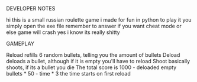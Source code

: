 DEVELOPER NOTES

hi this is a small russian roulette game i made for fun in python
to play it you simply open the exe file
remember to answer if you want cheat mode or else game will crash
yes i know its really shitty

GAMEPLAY

Reload refills 6 random bullets, telling you the amount of bullets
Deload deloads a bullet, although if it is empty you'll have to reload
Shoot basically shoots, if its a bullet you die
The total score is 1000 - deloaded empty bullets * 50 - time * 3
the time starts on first reload
